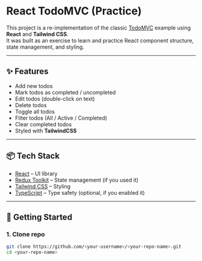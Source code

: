 # React TodoMVC (Practice)

This project is a re-implementation of the classic [TodoMVC](https://todomvc.com/examples/react/dist/#/) example using **React** and **Tailwind CSS**.  
It was built as an exercise to learn and practice React component structure, state management, and styling.

---

## ✨ Features

- Add new todos
- Mark todos as completed / uncompleted
- Edit todos (double-click on text)
- Delete todos
- Toggle all todos
- Filter todos (All / Active / Completed)
- Clear completed todos
- Styled with **TailwindCSS**

---

## 📦 Tech Stack

- [React](https://reactjs.org/) – UI library
- [Redux Toolkit](https://redux-toolkit.js.org/) – State management (if you used it)
- [Tailwind CSS](https://tailwindcss.com/) – Styling
- [TypeScript](https://www.typescriptlang.org/) – Type safety (optional, if you enabled it)

---

## 🚀 Getting Started

### 1. Clone repo

```bash
git clone https://github.com/<your-username>/<your-repo-name>.git
cd <your-repo-name>

```
